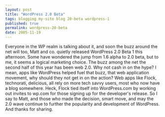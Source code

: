 ```yaml
---
layout: post
title: "WordPress 2.0 Beta"
tags: blogging my-site blog 20-beta wordpress-1
published: true
permalink: wordpress-20-beta
date: 2005-11-19
---
```


Everyone in the WP realm is talking about it, and soon the buzz around the net will too, Matt and co. quietly released WordPress 2.0 Beta 1 this afternoon.  Some have wondered the jump from 1.6 alpha to 2.0 beta, but to me, it seems a logical marketing choice.  The buzz among the net the second half of this year has been web 2.0.  Why not cash in on the hype?  I mean, apps like WordPress helped fuel that buzz, that web application movement, why should they not get in on the action?  Web apps like Flock, technorati, delicious, all rely on more tech savvy users, most who now have a blog somewhere.  Heck, Flock tied itself into WordPress.com by working out invites to wp.com for those signing up for the developer's release.  So I say to Matt, and those who made the decision, smart move, and may the 2.0 wave continue to further the popularity and development of WordPress.  And thanks for sharing.
